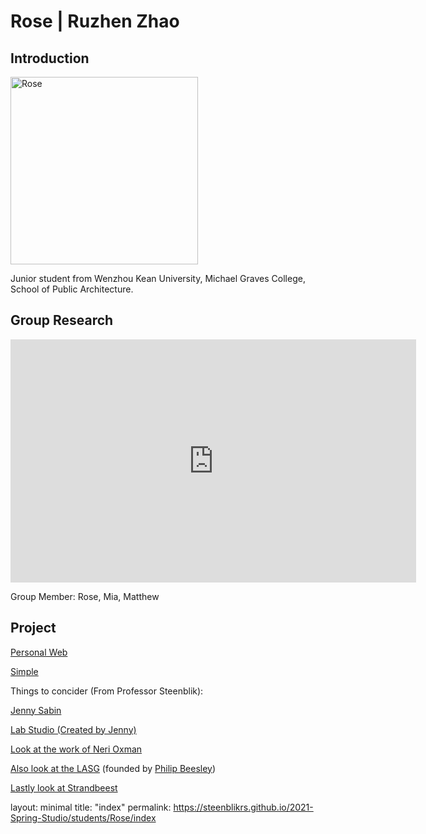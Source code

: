 # Rose | Ruzhen Zhao

## Introduction
<img alt="Rose" src="https://github.com/steenblikrs/2021-Spring-Studio/blob/gh-pages/students/Rose/49898d15f83e0d05bdee45182e278a0.jpg?raw=true" width="300">
<br>

Junior student from Wenzhou Kean University, Michael Graves College, School of Public Architecture.

## Group Research
<iframe src="https://docs.google.com/presentation/d/e/2PACX-1vTFZBByfOtmo5Fjg3IH3JVLAP-evgwgHwgrndNDJupiqVEhnfSP39-oUPhCajv0GNKuQRKObw0FTsGB/embed?start=true&loop=true&delayms=3000" frameborder="0" width="649" height="389" allowfullscreen="true" mozallowfullscreen="true" webkitallowfullscreen="true"></iframe>

Group Member: Rose, Mia, Matthew


## Project


[Personal Web](https://rosee.cargo.site/)
<br/>


[Simple](https://steenblikrs.github.io/2021-Spring-Studio/students/Rose/simple.md)


Things to concider (From Professor Steenblik):

[Jenny Sabin](https://www.jennysabin.com/jenny-sabin)

[Lab Studio (Created by Jenny)](http://labstudio.org/)

[Look at the work of Neri Oxman](https://neri.media.mit.edu/)

[Also look at the LASG](https://livingarchitecturesystems.com/) (founded by [Philip Beesley](http://www.philipbeesleyarchitect.com/))

[Lastly look at Strandbeest](https://www.google.com/search?q=strandbeest&safe=active&rlz=1C1CHBF_enUS905US905&sxsrf=ALeKk00_lagWxe2WQ-xqSfYYoURaQ_zR6w:1614741379702&tbm=isch&source=iu&ictx=1&fir=TVG29amheukp7M%252CY9j4mcaFnirC7M%252C_&vet=1&usg=AI4_-kSJMazvJ9Lhq4CbITo3QtgNobSayQ&sa=X&ved=2ahUKEwjQ1NyylJPvAhWuGFkFHa7_DGUQ_h16BAg2EAE#imgrc=TVG29amheukp7M)



layout: minimal
title: "index"
permalink: https://steenblikrs.github.io/2021-Spring-Studio/students/Rose/index
